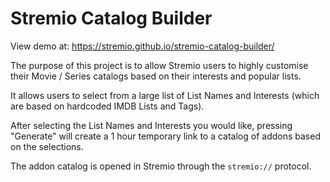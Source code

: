 # Stremio Catalog Builder

View demo at: https://stremio.github.io/stremio-catalog-builder/

The purpose of this project is to allow Stremio users to highly customise their Movie / Series catalogs based on their interests and popular lists.

It allows users to select from a large list of List Names and Interests (which are based on hardcoded IMDB Lists and Tags).

After selecting the List Names and Interests you would like, pressing "Generate" will create a 1 hour temporary link to a catalog of addons based on the selections.

The addon catalog is opened in Stremio through the `stremio://` protocol.
